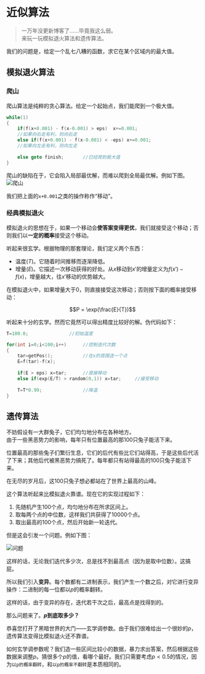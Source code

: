 # 近似算法

> 一万年没更新博客了……毕竟我这么弱。  
> 来玩一玩模拟退火算法和遗传算法。

我们的问题是，给定一个乱七八糟的函数，求它在某个区域内的最大值。

## 模拟退火算法

### 爬山
爬山算法是纯粹的贪心算法。给定一个起始点，我们能爬到一个极大值。

```cpp
while(1)
{
    if(f(x+0.001) - f(x-0.001) > eps)  x+=0.001;         
    //如果向右走有利，则向右走
    else if(f(x+0.001) - f(x-0.001) < -eps) x+=0.001;
    //如果向左走有利，则向左走
    
    else goto finish;       //已经爬到极大值
}
```

爬山的缺陷在于，它会陷入局部最优解，而难以爬到全局最优解。例如下图。
![爬山](http://i1.piimg.com/567571/42e0f0a7fea0b290.png)

我们把上面的`x+0.001`之类的操作称作“移动”。

### 经典模拟退火

模拟退火的思想在于，如果一个移动会**使答案变得更优**，我们就接受这个移动；否则我们以**一定的概率**接受这个移动。

听起来很玄学。根据物理的那套理论，我们定义两个东西：  
- 温度$(T)$。它随着时间推移而逐渐降低。  
- 增量$(E)$。它描述一次移动获得的好处。从$x$移动到$x'$的增量定义为$f(x')-f(x)$，增量越大，往$x'$移动的优势越大。  

在模拟退火中，如果增量大于$0$，则直接接受这次移动；否则按下面的概率接受移动：

$$P = \exp(\frac{E}{T})$$

听起来十分的玄学。然而它竟然可以得出精度比较好的解。伪代码如下：
```cpp
T=100.0;               //初始温度

for(int i=0;i<100;i++)      //控制迭代次数
{
    tar=getPos();           //在x的周围选一个点
    E=f(tar)-f(x);
    
    if(E > eps) x=tar;      //直接移动
    else if(exp(E/T) > random(0,1)) x=tar;     //接受移动
    
    T=T*0.99;               //降温
}
```


## 遗传算法

不妨假设有一大群兔子，它们均匀地分布在各种地方。  
由于一些黑恶势力的影响，每年只有位置最高的那100只兔子能活下来。  

位置最高的那些兔子们繁衍生息，它们的后代有些比它们站得高，于是这些后代活了下来；其他后代被黑恶势力搞死了。每年都只有站得最高的100只兔子能活下来。

在无尽的岁月后，这100只兔子想必都站在了世界上最高的山峰。


这个算法听起来比模拟退火靠谱。现在它的实现过程如下：

1. 先随机产生100个点，均匀地分布在所求区间上。
2. 取每两个点的中位数，这样我们共获得了10000个点。
3. 取出最高的100个点，然后开始新一轮迭代。

但是这会引发一个问题。例如下图：

![问题](http://i1.piimg.com/567571/0d87fe3e1bcc6437.png)

这样的话，无论我们迭代多少次，总是找不到最高点（因为是取中位数）。这搞屁。

所以我们引入**变异**。每个数都有二进制表示，我们产生一个数之后，对它进行变异操作：二进制的每一位都以$p$的概率翻转。

这样的话，由于变异的存在，迭代若干次之后，最高点是找得到的。

那么问题来了。**$p$到底取多少？**

恭喜您打开了黑暗世界的大门——玄学调参数。由于我们很难给出一个很妙的$p$，遗传算法变得比模拟退火还不靠谱。


如何玄学调参数呢？我们造一些区间比较小的数据，暴力求出答案，然后根据这些数据来调整$p$。猜很多个$p$的值，看哪个最好。我们只需要考虑$p<0.5$的情况，因为`以p的概率翻转`，和`以p的概率不翻转`是本质相同的。
